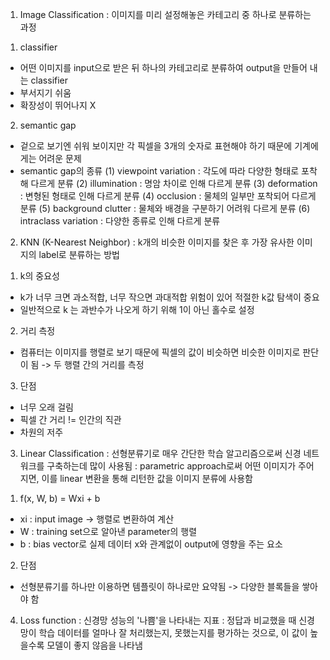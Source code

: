 ﻿1. Image Classification
: 이미지를 미리 설정해놓은 카테고리 중 하나로 분류하는 과정

1) classifier
- 어떤 이미지를 input으로 받은 뒤 하나의 카테고리로 분류하여 output을 만들어 내는 classifier
- 부서지기 쉬움
- 확장성이 뛰어나지 X
2) semantic gap
- 겉으로 보기엔 쉬워 보이지만 각 픽셀을 3개의 숫자로 표현해야 하기 때문에 기계에게는 어려운 문제
- semantic gap의 종류
(1) viewpoint variation : 각도에 따라 다양한 형태로 포착해 다르게 분류
(2) illumination : 명암 차이로 인해 다르게 분류
(3) deformation : 변형된 형태로 인해 다르게 분류
(4) occlusion : 물체의 일부만 포착되어 다르게 분류
(5) background clutter : 물체와 배경을 구분하기 어려워 다르게 분류
(6) intraclass variation : 다양한 종류로 인해 다르게 분류

2. KNN (K-Nearest Neighbor)
: k개의 비슷한 이미지를 찾은 후 가장 유사한 이미지의 label로 분류하는 방법

1) k의 중요성
- k가 너무 크면 과소적합, 너무 작으면 과대적합 위험이 있어 적절한 k값 탐색이 중요
- 일반적으로 k 는 과반수가 나오게 하기 위해 1이 아닌 홀수로 설정
2) 거리 측정
- 컴퓨터는 이미지를 행렬로 보기 때문에 픽셀의 값이 비슷하면 비슷한 이미지로 판단이 됨 -> 두 행렬 간의 거리를 측정
3) 단점
- 너무 오래 걸림
- 픽셀 간 거리 != 인간의 직관
- 차원의 저주

3. Linear Classification
: 선형분류기로 매우 간단한 학습 알고리즘으로써 신경 네트워크를 구축하는데 많이 사용됨
: parametric approach로써 어떤 이미지가 주어지면, 이를 linear 변환을 통해 리턴한 값을 이미지 분류에 사용함
﻿
1) f(x, W, b) = Wxi​ + b 
- xi : input image -> 행렬로 변환하여 계산
- W : training set으로 알아낸 parameter의 행렬
- b : bias vector로 실제 데이터 x와 관계없이 output에 영향을 주는 요소
2) 단점
- 선형분류기를 하나만 이용하면 템플릿이 하나로만 요약됨
-> 다양한 블록들을 쌓아야 함

4. Loss function
: 신경망 성능의 '나쁨'을 나타내는 지표
: 정답과 비교했을 때 신경망이 학습 데이터를 얼마나 잘 처리했는지, 못했는지를 평가하는 것으로, 이 값이 높을수록 모델이 좋지 않음을 나타냄

﻿
﻿
﻿
﻿
